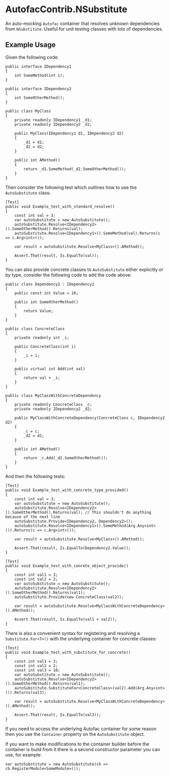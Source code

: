 ﻿AutofacContrib.NSubstitute
==========================

An auto-mocking `Autofac` container that resolves unknown dependencies from `NSubstitute`. Useful for unit testing classes with lots of dependencies.

Example Usage
-------------

Given the following code:

    public interface IDependency1
    {
        int SomeMethod(int i);
    }

    public interface IDependency2
    {
        int SomeOtherMethod();
    }

    public class MyClass
    {
        private readonly IDependency1 _d1;
        private readonly IDependency2 _d2;

        public MyClass(IDependency1 d1, IDependency2 d2)
        {
            _d1 = d1;
            _d2 = d2;
        }

        public int AMethod()
        {
            return _d1.SomeMethod(_d2.SomeOtherMethod());
        }
    }

Then consider the following test which outlines how to use the `AutoSubstitute` class:

    [Test]
    public void Example_test_with_standard_resolve()
    {
        const int val = 3;
        var autoSubstitute = new AutoSubstitute();
        autoSubstitute.Resolve<IDependency2>().SomeOtherMethod().Returns(val);
        autoSubstitute.Resolve<IDependency1>().SomeMethod(val).Returns(c => c.Arg<int>());

        var result = autoSubstitute.Resolve<MyClass>().AMethod();

        Assert.That(result, Is.EqualTo(val));
    }

You can also provide concrete classes to `AutoSubstitute` either explicitly or by type, consider the following code to add the code above:

    public class Dependency2 : IDependency2
    {
        public const int Value = 10;

        public int SomeOtherMethod()
        {
            return Value;
        }
    }

    public class ConcreteClass
    {
        private readonly int _i;

        public ConcreteClass(int i)
        {
            _i = i;
        }

        public virtual int Add(int val)
        {
            return val + _i;
        }
    }

    public class MyClassWithConcreteDependency
    {
        private readonly ConcreteClass _c;
        private readonly IDependency2 _d2;

        public MyClassWithConcreteDependency(ConcreteClass c, IDependency2 d2)
        {
            _c = c;
            _d2 = d2;
        }

        public int AMethod()
        {
            return _c.Add(_d2.SomeOtherMethod());
        }
    }

And then the following tests:

    [Test]
    public void Example_test_with_concrete_type_provided()
    {
        const int val = 3;
        var autoSubstitute = new AutoSubstitute();
        autoSubstitute.Resolve<IDependency2>().SomeOtherMethod().Returns(val); // This shouldn't do anything because of the next line
        autoSubstitute.Provide<IDependency2, Dependency2>();
        autoSubstitute.Resolve<IDependency1>().SomeMethod(Arg.Any<int>()).Returns(c => c.Arg<int>());

        var result = autoSubstitute.Resolve<MyClass>().AMethod();

        Assert.That(result, Is.EqualTo(Dependency2.Value));
    }

    [Test]
    public void Example_test_with_conrete_object_provide()
    {
        const int val1 = 3;
        const int val2 = 2;
        var autoSubstitute = new AutoSubstitute();
        autoSubstitute.Resolve<IDependency2>().SomeOtherMethod().Returns(val1);
        autoSubstitute.Provide(new ConcreteClass(val2));

        var result = autoSubstitute.Resolve<MyClassWithConcreteDependency>().AMethod();

        Assert.That(result, Is.EqualTo(val1 + val2));
    }

There is also a convenient syntax for registering and resolving a `Substitute.For<T>()` with the underlying container for concrete classes:

    [Test]
    public void Example_test_with_substitute_for_concrete()
    {
        const int val1 = 3;
        const int val2 = 2;
        const int val3 = 10;
        var autoSubstitute = new AutoSubstitute();
        autoSubstitute.Resolve<IDependency2>().SomeOtherMethod().Returns(val1);
        autoSubstitute.SubstituteFor<ConcreteClass>(val2).Add(Arg.Any<int>()).Returns(val3);

        var result = autoSubstitute.Resolve<MyClassWithConcreteDependency>().AMethod();

        Assert.That(result, Is.EqualTo(val3));
    }

If you need to access the underlying Autofac container for some reason then you use the `Container` property on the `AutoSubstitute` object.

If you want to make modifications to the container builder before the container is build from it there is a second constructor parameter you can use, for example:

    var autoSubstitute = new AutoSubstitute(cb => cb.RegisterModule<SomeModule>());
